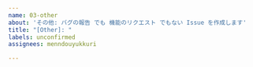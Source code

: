 ```yaml
---
name: 03-other
about: 'その他: バグの報告 でも 機能のリクエスト でもない Issue を作成します'
title: "[Other]: "
labels: unconfirmed
assignees: menndouyukkuri

---
```



